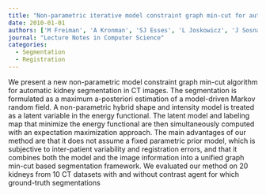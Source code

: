 ```yaml
---
title: "Non-parametric iterative model constraint graph min-cut for automatic kidney segmentation"
date: 2010-01-01
authors: ['M Freiman', 'A Kronman', 'SJ Esses', 'L Joskowicz', 'J Sosna']
journal: "Lecture Notes in Computer Science"
categories:
  - Segmentation
  - Registration
---
```

 We present a new non-parametric model constraint graph min-cut algorithm for automatic kidney segmentation in CT images. The segmentation is formulated as a maximum a-posteriori estimation of a model-driven Markov random field. A non-parametric hybrid shape and intensity model is treated as a latent variable in the energy functional. The latent model and labeling map that minimize the energy functional are then simultaneously computed with an expectation maximization approach. The main advantages of our method are that it does not assume a fixed parametric prior model, which is subjective to inter-patient variability and registration errors, and that it combines both the model and the image information into a unified graph min-cut based segmentation framework. We evaluated our method on 20 kidneys from 10 CT datasets with and without contrast agent for which ground-truth segmentations
        